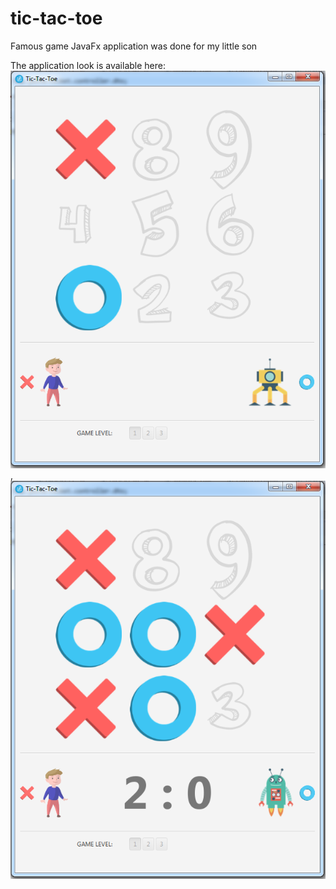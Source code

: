 # tic-tac-toe
Famous game JavaFx application was done for my little son

The application look is available here: ![](https://github.com/jalva-top/tic-tac-toe/blob/master/src/main/resources/top/jalva/tictactoe/image/game-preview.png), 
                                        ![](https://github.com/jalva-top/tic-tac-toe/blob/master/src/main/resources/top/jalva/tictactoe/image/game-preview-2.png)
